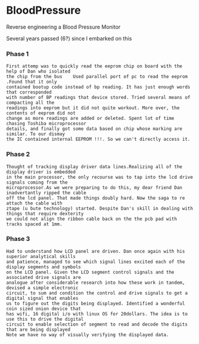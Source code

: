 # BloodPressure
Reverse engineering a Blood Pressure Monitor

Several years passed (6?) since I embarked on this
### Phase 1
    First attemp was to quickly read the eeprom chip on board with the help of Dan who isolated
    the chip from the bus    Used parallel port of pc to read the eeprom .Found that it only 
    contained bootup code instead of bp reading. It has just enough words that corresponded 
    with number of BP readings that device stored. Tried several means of  compacting all the 
    readings into eeprom but it did not quite workout. More over, the contents of eeprom did not 
    change as more readings are added or deleted. Spent lot of time chasing Toshiba microprocessor
    details, and finally got some data based on chip whose marking are similar. To our dismay 
    the IC contained internal EEPROM !!!. So we can't directly access it.

### Phase 2
    Thought of tracking display driver data lines.Realizing all of the display driver is embedded 
    in the main processor, the only recourse was to tap into the lcd drive signals coming from the 
    microprocessor.As we were preparing to do this, my dear friend Dan inadvertantly ripped the cable
    off the lcd panel. That made things doubly hard. Now the saga to re attach the cable with
    ztape (u bute technology) started. Despite Dan's skill in dealing with things that require dexterity
    we could not align the ribbon cable back on the the pcb pad with tracks spaced at 1mm. 

### Phase 3
    Had to understand how LCD panel are driven. Dan once again with his superior analytical skills
    and patience, managed to see which signal lines excited each of the display segments and symbols
    on the LCD panel. Given the LCD segment control signals and the associated drive signals are 
    analogue after considerable research into how these work in tandem, devised a simple electronic
    circuit, to sum and condition the control and drive signals to get a digital signal that enables
    us to figure out the digits being displayed. Identified a wonderful coin sized onion device that
    has wifi, 16 digital i/o with linux OS for 20dollars. The idea is to use this to drive the digital
    circuit to enable selection of segment to read and decode the digits that are being displayed
    Note we have no way of visually verifying the displayed data.
